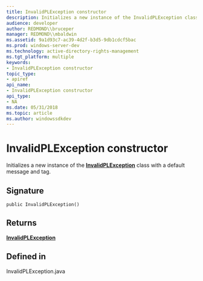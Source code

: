 ```yaml
---
title: InvalidPLException constructor
description: Initializes a new instance of the InvalidPLException class with a default message and tag.
audience: developer
author: REDMOND\\bruceper
manager: REDMOND\\mbaldwin
ms.assetid: 9a1d93c7-ac39-4d2f-b3d5-9db1cdcf5bac
ms.prod: windows-server-dev
ms.technology: active-directory-rights-management
ms.tgt_platform: multiple
keywords:
- InvalidPLException constructor
topic_type:
- apiref
api_name:
- InvalidPLException constructor
api_type:
- NA
ms.date: 05/31/2018
ms.topic: article
ms.author: windowssdkdev
---
```


# InvalidPLException constructor

Initializes a new instance of the [**InvalidPLException**](invalidplexception-class-java.md) class with a default message and tag.

## Signature

``` syntax
public InvalidPLException()
```

## Returns

[**InvalidPLException**](invalidplexception-class-java.md)

## Defined in

InvalidPLException.java

 

 




